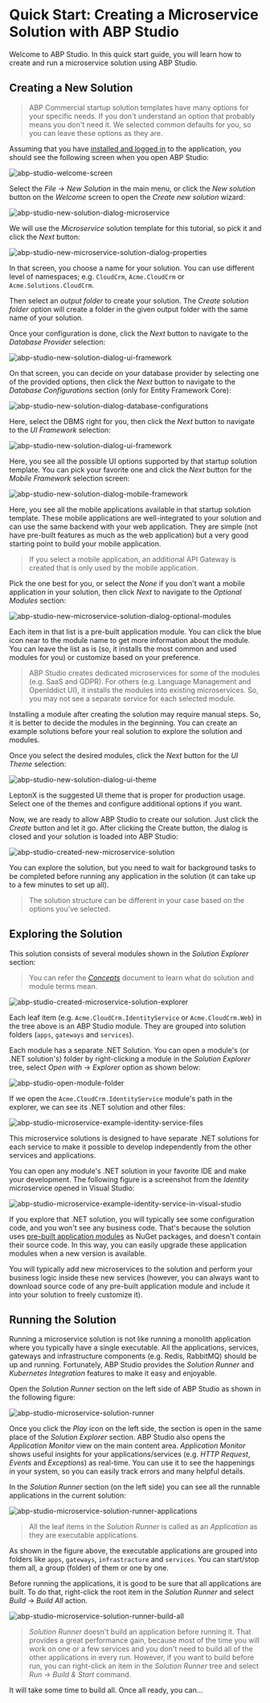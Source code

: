 # Quick Start: Creating a Microservice Solution with ABP Studio

Welcome to ABP Studio. In this quick start guide, you will learn how to create and run a microservice solution using ABP Studio.

## Creating a New Solution

> ABP Commercial startup solution templates have many options for your specific needs. If you don't understand an option that probably means you don't need it. We selected common defaults for you, so you can leave these options as they are.

Assuming that you have [installed and logged in](../installation.md) to the application, you should see the following screen when you open ABP Studio:

![abp-studio-welcome-screen](images/abp-studio-welcome-screen.png)

Select the *File* -> *New Solution* in the main menu, or click the *New solution* button on the *Welcome* screen to open the *Create new solution* wizard:

![abp-studio-new-solution-dialog-microservice](images/abp-studio-new-solution-dialog-microservice.png)

We will use the *Microservice* solution template for this tutorial, so pick it and click the *Next* button:

![abp-studio-new-microservice-solution-dialog-properties](images/abp-studio-new-microservice-solution-dialog-properties.png)

In that screen, you choose a name for your solution. You can use different level of namespaces; e.g. `CloudCrm`, `Acme.CloudCrm` or `Acme.Solutions.CloudCrm`.

Then select an *output folder* to create your solution. The *Create solution folder* option will create a folder in the given output folder with the same name of your solution.

Once your configuration is done, click the *Next* button to navigate to the *Database Provider* selection:

![abp-studio-new-solution-dialog-ui-framework](images/abp-studio-new-solution-dialog-database-provider-microservice.png)

On that screen, you can decide on your database provider by selecting one of the provided options, then click the *Next* button to navigate to the *Database Configurations* section (only for Entity Framework Core):

![abp-studio-new-solution-dialog-database-configurations](images/abp-studio-new-solution-dialog-database-configurations-microservice.png)

Here, select the DBMS right for you, then click the *Next* button to navigate to the *UI Framework* selection:

![abp-studio-new-solution-dialog-ui-framework](images/abp-studio-new-solution-dialog-ui-framework-microservice.png)

Here, you see all the possible UI options supported by that startup solution template. You can pick your favorite one and click the *Next* button for the *Mobile Framework* selection screen:

![abp-studio-new-solution-dialog-mobile-framework](D:/Github/abp-commercial-docs/en/studio/quick-starts/images/abp-studio-new-solution-dialog-mobile-framework-microservice.png)

Here, you see all the mobile applications available in that startup solution template. These mobile applications are well-integrated to your solution and can use the same backend with your web application. They are simple (not have pre-built features as much as the web application) but a very good starting point to build your mobile application.

> If you select a mobile application, an additional API Gateway is created that is only used by the mobile application. 

Pick the one best for you, or select the *None* if you don't want a mobile application in your solution, then click *Next* to navigate to the *Optional Modules* section:

![abp-studio-new-microservice-solution-dialog-optional-modules](images/abp-studio-new-microservice-solution-dialog-optional-modules.png)

Each item in that list is a pre-built application module. You can click the blue icon near to the module name to get more information about the module. You can leave the list as is (so, it installs the most common and used modules for you) or customize based on your preference.

> ABP Studio creates dedicated microservices for some of the modules (e.g. SaaS and GDPR). For others (e.g. Language Management and OpenIddict UI), it installs the modules into existing microservices. So, you may not see a separate service for each selected module.

Installing a module after creating the solution may require manual steps. So, it is better to decide the modules in the beginning. You can create an example solutions before your real solution to explore the solution and modules.

Once you select the desired modules, click the *Next* button for the *UI Theme* selection:

![abp-studio-new-solution-dialog-ui-theme](images/abp-studio-new-solution-dialog-ui-theme-microservice.png)

LeptonX is the suggested UI theme that is proper for production usage. Select one of the themes and configure additional options if you want.

Now, we are ready to allow ABP Studio to create our solution. Just click the *Create* button and let it go. After clicking the Create button, the dialog is closed and your solution is loaded into ABP Studio:

![abp-studio-created-new-microservice-solution](images/abp-studio-created-new-microservice-solution.png)

You can explore the solution, but you need to wait for background tasks to be completed before running any application in the solution (it can take up to a few minutes to set up all).

> The solution structure can be different in your case based on the options you've selected.

## Exploring the Solution

This solution consists of several modules shown in the *Solution Explorer* section:

> You can refer the *[Concepts](../concepts.md)* document to learn what do solution and module terms mean.

![abp-studio-created-microservice-solution-explorer](images/abp-studio-created-microservice-solution-explorer.png)

Each leaf item (e.g. `Acme.CloudCrm.IdentityService` or `Acme.CloudCrm.Web`) in the tree above is an ABP Studio module. They are grouped into solution folders (`apps`, `gateways` and `services`).

Each module has a separate .NET Solution. You can open a module's (or .NET solution's) folder by right-clicking a module in the *Solution Explorer* tree, select *Open with* -> *Explorer* option as shown below:

![abp-studio-open-module-folder](images/abp-studio-open-module-folder.png)

If we open the `Acme.CloudCrm.IdentityService` module's path in the explorer, we can see its .NET solution and other files:

![abp-studio-microservice-example-identity-service-files](images/abp-studio-microservice-example-identity-service-files.png)

This microservice solutions is designed to have separate .NET solutions for each service to make it possible to develop independently from the other services and applications.

You can open any module's .NET solution in your favorite IDE and make your development. The following figure is a screenshot from the *Identity* microservice opened in Visual Studio:

![abp-studio-microservice-example-identity-service-in-visual-studio](images/abp-studio-microservice-example-identity-service-in-visual-studio.png)

If you explore that .NET solution, you will typically see some configuration code, and you won't see any business code. That's because the solution uses [pre-built application modules](../../modules/index.md) as NuGet packages, and doesn't contain their source code. In this way, you can easily upgrade these application modules when a new version is available.

You will typically add new microservices to the solution and perform your business logic inside these new services (however, you can always want to download source code of any pre-built application module and include it into your solution to freely customize it).

## Running the Solution

Running a microservice solution is not like running a monolith application where you typically have a single executable. All the applications, services, gateways and infrastructure components (e.g. Redis, RabbitMQ) should be up and running. Fortunately, ABP Studio provides the *Solution Runner* and *Kubernetes Integration* features to make it easy and enjoyable.

Open the *Solution Runner* section on the left side of ABP Studio as shown in the following figure:

![abp-studio-microservice-solution-runner](images/abp-studio-microservice-solution-runner.png)

Once you click the *Play* icon on the left side, the section is open in the same place of the *Solution Explorer* section. ABP Studio also opens the *Application Monitor* view on the main content area. *Application Monitor* shows useful insights for your applications/services (e.g. *HTTP Request*, *Events* and *Exceptions*) as real-time. You can use it to see the happenings in your system, so you can easily track errors and many helpful details.

In the *Solution Runner* section (on the left side) you can see all the runnable applications in the current solution:

![abp-studio-microservice-solution-runner-applications](images/abp-studio-microservice-solution-runner-applications.png)

> All the leaf items in the *Solution Runner* is called as an *Application* as they are executable applications.

As shown in the figure above, the executable applications are grouped into folders like `apps`, `gateways`, `infrastracture` and `services`. You can start/stop them all, a group (folder) of them or one by one.

Before running the applications, it is good to be sure that all applications are built. To do that, right-click the root item in the *Solution Runner* and select *Build* -> *Build All* action.

![abp-studio-microservice-solution-runner-build-all](images/abp-studio-microservice-solution-runner-build-all.png)

> *Solution Runner* doesn't build an application before running it. That provides a great performance gain, because most of the time you will work on one or a few services and you don't need to build all of the other applications in every run. However, if you want to build before run, you can right-click an item in the *Solution Runner* tree and select *Run* -> *Build & Start* command.

It will take some time to build all. Once all ready, you can...

